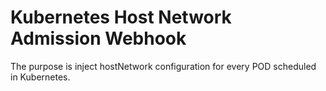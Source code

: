 # Kubernetes Host Network Admission Webhook

The purpose is inject hostNetwork configuration for every POD scheduled in Kubernetes.
